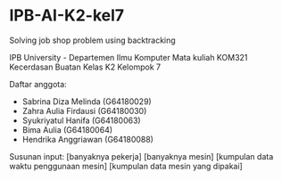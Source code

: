 # IPB-AI-K2-kel7
Solving job shop problem using backtracking

IPB University - Departemen Ilmu Komputer
Mata kuliah KOM321 Kecerdasan Buatan
Kelas K2 Kelompok 7

Daftar anggota:
- Sabrina Diza Melinda  (G64180029)
- Zahra Aulia Firdausi  (G64180030)
- Syukriyatul Hanifa    (G64180063)
- Bima Aulia            (G64180064)
- Hendrika Anggriawan   (G64180088)

Susunan input: 
[banyaknya pekerja] [banyaknya mesin] [kumpulan data waktu penggunaan mesin] [kumpulan data mesin yang dipakai]

